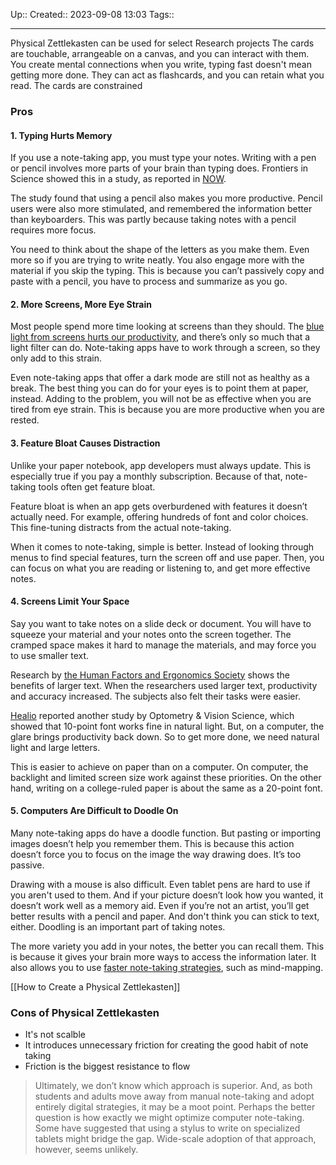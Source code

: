 Up:: 
Created:: 2023-09-08 13:03 
Tags:: 

---
Physical Zettlekasten can be used for select Research projects
The cards are touchable, arrangeable on a canvas, and you can interact with them. 
You create mental connections when you write, typing fast doesn't mean getting more done.
They can act as flashcards, and you can retain what you read.
The cards are constrained

### Pros
#### 1. Typing Hurts Memory

If you use a note-taking app, you must type your notes. Writing with a pen or pencil involves more parts of your brain than typing does. Frontiers in Science showed this in a study, as reported in [NOW](https://now.northropgrumman.com/in-handwriting-vs-typing-notes-pen-and-paper-might-win-out/).

The study found that using a pencil also makes you more productive. Pencil users were also more stimulated, and remembered the information better than keyboarders. This was partly because taking notes with a pencil requires more focus.

You need to think about the shape of the letters as you make them. Even more so if you are trying to write neatly. You also engage more with the material if you skip the typing. This is because you can’t passively copy and paste with a pencil, you have to process and summarize as you go.

#### 2. More Screens, More Eye Strain

Most people spend more time looking at screens than they should. The [blue light from screens hurts our productivity](https://www.makeuseof.com/can-blue-light-affect-productivity-what-to-do-about-it/), and there’s only so much that a light filter can do. Note-taking apps have to work through a screen, so they only add to this strain.

Even note-taking apps that offer a dark mode are still not as healthy as a break. The best thing you can do for your eyes is to point them at paper, instead. Adding to the problem, you will not be as effective when you are tired from eye strain. This is because you are more productive when you are rested.

#### 3. Feature Bloat Causes Distraction

Unlike your paper notebook, app developers must always update. This is especially true if you pay a monthly subscription. Because of that, note-taking tools often get feature bloat.

Feature bloat is when an app gets overburdened with features it doesn’t actually need. For example, offering hundreds of font and color choices. This fine-tuning distracts from the actual note-taking.

When it comes to note-taking, simple is better. Instead of looking through menus to find special features, turn the screen off and use paper. Then, you can focus on what you are reading or listening to, and get more effective notes.

#### 4. Screens Limit Your Space

Say you want to take notes on a slide deck or document. You will have to squeeze your material and your notes onto the screen together. The cramped space makes it hard to manage the materials, and may force you to use smaller text.

Research by [the Human Factors and Ergonomics Society](https://www.researchgate.net/publication/271716517_Effects_of_Font_Size_and_Reflective_Glare_on_Text-Based_Task_Performance_and_Postural_Change_Behavior_of_Presbyopic_and_Nonpresbyopic_Computer_Users) shows the benefits of larger text. When the researchers used larger text, productivity and accuracy increased. The subjects also felt their tasks were easier.

[Healio](https://www.healio.com/news/optometry/20140709/font-size-linked-to-productivity-study-finds) reported another study by Optometry & Vision Science, which showed that 10-point font works fine in natural light. But, on a computer, the glare brings productivity back down. So to get more done, we need natural light and large letters.

This is easier to achieve on paper than on a computer. On computer, the backlight and limited screen size work against these priorities. On the other hand, writing on a college-ruled paper is about the same as a 20-point font.

#### 5. Computers Are Difficult to Doodle On

Many note-taking apps do have a doodle function. But pasting or importing images doesn’t help you remember them. This is because this action doesn’t force you to focus on the image the way drawing does. It’s too passive.

Drawing with a mouse is also difficult. Even tablet pens are hard to use if you aren't used to them. And if your picture doesn’t look how you wanted, it doesn’t work well as a memory aid. Even if you’re not an artist, you’ll get better results with a pencil and paper. And don't think you can stick to text, either. Doodling is an important part of taking notes.

The more variety you add in your notes, the better you can recall them. This is because it gives your brain more ways to access the information later. It also allows you to use [faster note-taking strategies](https://www.makeuseof.com/tag/lazy-take-notes-try-faster-notetaking-tips-instead/), such as mind-mapping.

[[How to Create a Physical Zettlekasten]]


### Cons of Physical Zettlekasten
- It's not scalble
- It introduces unnecessary friction for creating the good habit of note taking
- Friction is the biggest resistance to flow


> Ultimately, we don’t know which approach is superior. And, as both students and adults move away from manual note-taking and adopt entirely digital strategies, it may be a moot point. Perhaps the better question is how exactly we might optimize computer note-taking. Some have suggested that using a stylus to write on specialized tablets might bridge the gap. Wide-scale adoption of that approach, however, seems unlikely.